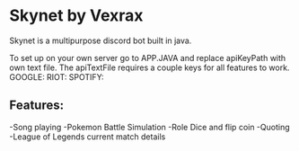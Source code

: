 # Skynet by Vexrax

Skynet is a multipurpose discord bot built in java.

To set up on your own server go to APP.JAVA and replace apiKeyPath with own text file.
The apiTextFile requires a couple keys for all features to work.
GOOGLE:
RIOT:
SPOTIFY:

## Features: 
-Song playing 
-Pokemon Battle Simulation
-Role Dice and flip coin
-Quoting
-League of Legends current match details

